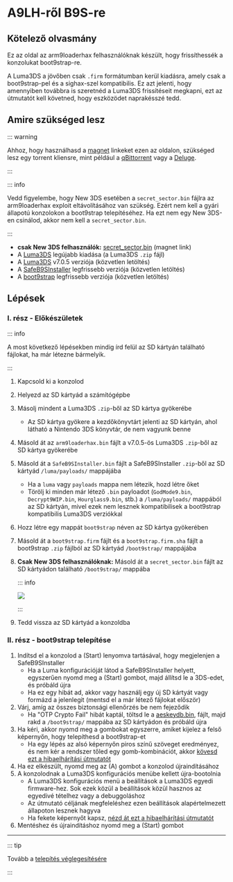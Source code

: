 # A9LH-ről B9S-re

## Kötelező olvasmány

Ez az oldal az arm9loaderhax felhasználóknak készült, hogy frissíthessék a konzolukat boot9strap-re.

A Luma3DS a jövőben csak `.firm` formátumban kerül kiadásra, amely csak a boot9strap-pel és a sighax-szel kompatibilis. Ez azt jelenti, hogy amennyiben továbbra is szeretnéd a Luma3DS frissítéseit megkapni, ezt az útmutatót kell követned, hogy eszközödet naprakésszé tedd.

## Amire szükséged lesz

::: warning

Ahhoz, hogy használhasd a [magnet](https://wikipedia.org/wiki/Magnet_URI_scheme) linkeket ezen az oldalon, szükséged lesz egy torrent kliensre, mint például a [qBittorrent](https://www.qbittorrent.org/download.php) vagy a [Deluge](http://dev.deluge-torrent.org/wiki/Download).

:::

::: info

Vedd figyelembe, hogy New 3DS esetében a `secret_sector.bin` fájlra az arm9loaderhax exploit eltávolításához van szükség. Ezért nem kell a gyári állapotú konzolokon a boot9strap telepítéséhez. Ha ezt nem egy New 3DS-en csinálod, akkor nem kell a `secret_sector.bin`.

:::

- <font-awesome-icon icon="fa-solid fa-magnet"/> **csak New 3DS felhasználók:** [secret_sector.bin](magnet:?xt=urn:btih:15a3c97acf17d67af98ae8657cc66820cc58f655\&dn=secret_sector.bin\&tr=udp%3a%2f%2ftracker.torrent.eu.org%3a451%2fannounce\&tr=udp%3a%2f%2ftracker.lelux.fi%3a6969%2fannounce\&tr=udp%3a%2f%2ftracker.loadbt.com%3a6969%2fannounce\&tr=udp%3a%2f%2ftracker.moeking.me%3a6969%2fannounce\&tr=udp%3a%2f%2ftracker.monitorit4.me%3a6969%2fannounce\&tr=udp%3a%2f%2ftracker.ololosh.space%3a6969%2fannounce\&tr=udp%3a%2f%2ftracker.pomf.se%3a80%2fannounce\&tr=udp%3a%2f%2ftracker.srv00.com%3a6969%2fannounce\&tr=udp%3a%2f%2ftracker.theoks.net%3a6969%2fannounce\&tr=udp%3a%2f%2ftracker.tiny-vps.com%3a6969%2fannounce\&tr=udp%3a%2f%2fopen.tracker.cl%3a1337%2fannounce\&tr=udp%3a%2f%2ftracker.zerobytes.xyz%3a1337%2fannounce\&tr=udp%3a%2f%2ftracker1.bt.moack.co.kr%3a80%2fannounce\&tr=udp%3a%2f%2fvibe.sleepyinternetfun.xyz%3a1738%2fannounce\&tr=udp%3a%2f%2fwww.torrent.eu.org%3a451%2fannounce\&tr=udp%3a%2f%2ftracker.openbittorrent.com%3a6969%2fannounce\&tr=udp%3a%2f%2f9.rarbg.com%3a2810%2fannounce\&tr=udp%3a%2f%2ftracker.opentrackr.org%3a1337%2fannounce\&tr=udp%3a%2f%2fexodus.desync.com%3a6969%2fannounce\&tr=http%3a%2f%2fopenbittorrent.com%3a80%2fannounce) (magnet link)
- A [Luma3DS](https://github.com/LumaTeam/Luma3DS/releases/latest) legújabb kiadása (a Luma3DS `.zip` fájl)
- A [Luma3DS](https://github.com/LumaTeam/Luma3DS/releases/download/v7.0.5/Luma3DSv7.0.5.zip) v7.0.5 verziója (közvetlen letöltés)
- A [SafeB9SInstaller](https://github.com/d0k3/SafeB9SInstaller/releases/download/v0.0.7/SafeB9SInstaller-20170605-122940.zip) legfrissebb verziója (közvetlen letöltés)
- A [boot9strap](https://github.com/SciresM/boot9strap/releases/download/1.4/boot9strap-1.4.zip) legfrissebb verziója (közvetlen letöltés)

## Lépések

### I. rész - Előkészületek

::: info

A most következő lépésekben mindig írd felül az SD kártyán található fájlokat, ha már létezne bármelyik.

:::

1. Kapcsold ki a konzolod

2. Helyezd az SD kártyád a számítógépbe

3. Másolj mindent a Luma3DS `.zip`-ből az SD kártya gyökerébe
   - Az SD kártya gyökere a kezdőkönyvtárt jelenti az SD kártyán, ahol látható a Nintendo 3DS könyvtár, de nem vagyunk benne

4. Másold át az `arm9loaderhax.bin` fájlt a v7.0.5-ös Luma3DS `.zip`-ből az SD kártya gyökerébe

5. Másold át a `SafeB9SInstaller.bin` fájlt a SafeB9SInstaller `.zip`-ből az SD kártyád `/luma/payloads/` mappájába
   - Ha a `luma` vagy `payloads` mappa nem létezik, hozd létre őket
   - Törölj ki minden már létező `.bin` payloadot (`GodMode9.bin`, `Decrypt9WIP.bin`, `Hourglass9.bin`, stb.) a `/luma/payloads/` mappából az SD kártyán, mivel ezek nem lesznek kompatibilisek a boot9strap kompatibilis Luma3DS verziókkal

6. Hozz létre egy mappát `boot9strap` néven az SD kártya gyökerében

7. Másold át a `boot9strap.firm` fájlt és a `boot9strap.firm.sha` fájlt a boot9strap `.zip` fájlból az SD kártyád `/boot9strap/` mappájába

8. **Csak New 3DS felhasználóknak:** Másold át a `secret_sector.bin` fájlt az SD kártyádon található `/boot9strap/` mappába

   ::: info

   ![](/images/screenshots/a9lh-to-b9s-root-layout.png)

   :::

9. Tedd vissza az SD kártyád a konzoldba

### II. rész - boot9strap telepítése

1. Indítsd el a konzolod a (Start) lenyomva tartásával, hogy megjelenjen a SafeB9SInstaller
   - Ha a Luma konfigurációját látod a SafeB9SInstaller helyett, egyszerűen nyomd meg a (Start) gombot, majd állítsd le a 3DS-edet, és próbáld újra
   - Ha ez egy hibát ad, akkor vagy használj egy új SD kártyát vagy formázd a jelenlegit (mentsd el a már létező fájlokat először)
2. Várj, amíg az összes biztonsági ellenőrzés be nem fejeződik
   - Ha "OTP Crypto Fail" hibát kaptál, töltsd le a <font-awesome-icon icon="fa-solid fa-magnet"/>[aeskeydb.bin](magnet:?xt=urn:btih:d25dab06a7e127922d70ddaa4fe896709dc99a1e\&dn=aeskeydb.bin\&tr=udp%3a%2f%2ftracker.tiny-vps.com%3a6969%2fannounce\&tr=udp%3a%2f%2ftracker.lelux.fi%3a6969%2fannounce\&tr=udp%3a%2f%2ftracker.loadbt.com%3a6969%2fannounce\&tr=udp%3a%2f%2ftracker.moeking.me%3a6969%2fannounce\&tr=udp%3a%2f%2ftracker.monitorit4.me%3a6969%2fannounce\&tr=udp%3a%2f%2ftracker.ololosh.space%3a6969%2fannounce\&tr=udp%3a%2f%2ftracker.pomf.se%3a80%2fannounce\&tr=udp%3a%2f%2ftracker.srv00.com%3a6969%2fannounce\&tr=udp%3a%2f%2ftracker.theoks.net%3a6969%2fannounce\&tr=udp%3a%2f%2fopen.tracker.cl%3a1337%2fannounce\&tr=udp%3a%2f%2ftracker.torrent.eu.org%3a451%2fannounce\&tr=udp%3a%2f%2ftracker.zerobytes.xyz%3a1337%2fannounce\&tr=udp%3a%2f%2ftracker1.bt.moack.co.kr%3a80%2fannounce\&tr=udp%3a%2f%2fvibe.sleepyinternetfun.xyz%3a1738%2fannounce\&tr=udp%3a%2f%2fwww.torrent.eu.org%3a451%2fannounce\&tr=udp%3a%2f%2ftracker.openbittorrent.com%3a6969%2fannounce\&tr=udp%3a%2f%2f9.rarbg.com%3a2810%2fannounce\&tr=udp%3a%2f%2ftracker.opentrackr.org%3a1337%2fannounce\&tr=http%3a%2f%2fopenbittorrent.com%3a80%2fannounce\&tr=udp%3a%2f%2fexodus.desync.com%3a6969%2fannounce), fájlt, majd rakd a `/boot9strap/` mappába az SD kártyádon és próbáld újra
3. Ha kéri, akkor nyomd meg a gombokat egyszerre, amiket kijelez a felső képernyőn, hogy telepíthesd a boot9strap-et
   - Ha egy lépés az alsó képernyőn piros színű szöveget eredményez, és nem kér a rendszer tőled egy gomb-kombinációt, akkor [kövesd ezt a hibaelhárítási útmutatót](troubleshooting#issues-with-safeb9sinstaller)
4. Ha ez elkészült, nyomd meg az (A) gombot a konzolod újraindításához
5. A konzolodnak a Luma3DS konfigurációs menübe kellett újra-bootolnia
   - A Luma3DS konfigurációs menü a beállítások a Luma3DS egyedi firmware-hez. Sok ezek közül a beállítások közül hasznos az egyedivé tételhez vagy a debuggoláshoz
   - Az útmutató céljának megfeleléshez ezen beállítások alapértelmezett állapoton lesznek hagyva
   - Ha fekete képernyőt kapsz, [nézd át ezt a hibaelhárítási útmutatót](troubleshooting#boot-issues-on-consoles-with-custom-firmware)
6. Mentéshez és újraindításhoz nyomd meg a (Start) gombot

___

::: tip

Tovább a [telepítés véglegesítésére](finalizing-setup)

:::
